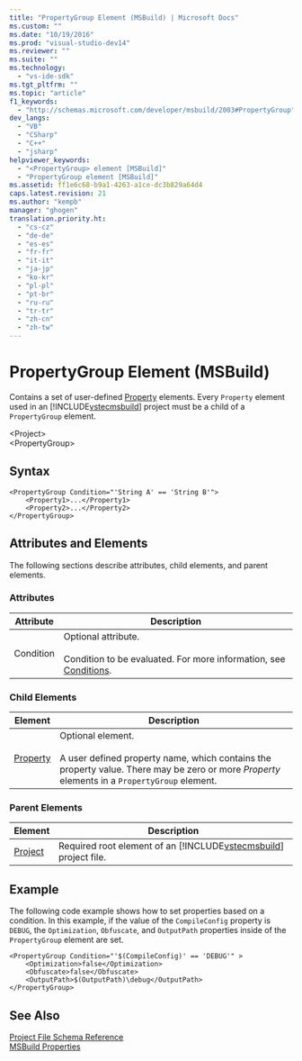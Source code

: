 ```yaml
---
title: "PropertyGroup Element (MSBuild) | Microsoft Docs"
ms.custom: ""
ms.date: "10/19/2016"
ms.prod: "visual-studio-dev14"
ms.reviewer: ""
ms.suite: ""
ms.technology: 
  - "vs-ide-sdk"
ms.tgt_pltfrm: ""
ms.topic: "article"
f1_keywords: 
  - "http://schemas.microsoft.com/developer/msbuild/2003#PropertyGroup"
dev_langs: 
  - "VB"
  - "CSharp"
  - "C++"
  - "jsharp"
helpviewer_keywords: 
  - "<PropertyGroup> element [MSBuild]"
  - "PropertyGroup element [MSBuild]"
ms.assetid: ff1e6c68-b9a1-4263-a1ce-dc3b829a64d4
caps.latest.revision: 21
ms.author: "kempb"
manager: "ghogen"
translation.priority.ht: 
  - "cs-cz"
  - "de-de"
  - "es-es"
  - "fr-fr"
  - "it-it"
  - "ja-jp"
  - "ko-kr"
  - "pl-pl"
  - "pt-br"
  - "ru-ru"
  - "tr-tr"
  - "zh-cn"
  - "zh-tw"
---
```

# PropertyGroup Element (MSBuild)
Contains a set of user-defined [Property](../reference/property-element--msbuild-.md) elements. Every `Property` element used in an [!INCLUDE[vstecmsbuild](../extensibility-internals/includes/vstecmsbuild_md.md)] project must be a child of a `PropertyGroup` element.  
  
 \<Project>  
 \<PropertyGroup>  
  
## Syntax  
  
```  
<PropertyGroup Condition="'String A' == 'String B'">  
    <Property1>...</Property1>  
    <Property2>...</Property2>  
</PropertyGroup>  
```  
  
## Attributes and Elements  
 The following sections describe attributes, child elements, and parent elements.  
  
### Attributes  
  
|Attribute|Description|  
|---------------|-----------------|  
|Condition|Optional attribute.<br /><br /> Condition to be evaluated. For more information, see [Conditions](../reference/msbuild-conditions.md).|  
  
### Child Elements  
  
|Element|Description|  
|-------------|-----------------|  
|[Property](../reference/property-element--msbuild-.md)|Optional element.<br /><br /> A user defined property name, which contains the property value. There may be zero or more *Property* elements in a `PropertyGroup` element.|  
  
### Parent Elements  
  
|Element|Description|  
|-------------|-----------------|  
|[Project](../reference/project-element--msbuild-.md)|Required root element of an [!INCLUDE[vstecmsbuild](../extensibility-internals/includes/vstecmsbuild_md.md)] project file.|  
  
## Example  
 The following code example shows how to set properties based on a condition. In this example, if the value of the `CompileConfig` property is `DEBUG`, the `Optimization`, `Obfuscate`, and `OutputPath` properties inside of the `PropertyGroup` element are set.  
  
```  
<PropertyGroup Condition="'$(CompileConfig)' == 'DEBUG'" >  
    <Optimization>false</Optimization>  
    <Obfuscate>false</Obfuscate>  
    <OutputPath>$(OutputPath)\debug</OutputPath>  
</PropertyGroup>  
```  
  
## See Also  
 [Project File Schema Reference](../reference/msbuild-project-file-schema-reference.md)  
 [MSBuild Properties](../reference/msbuild-properties.md)